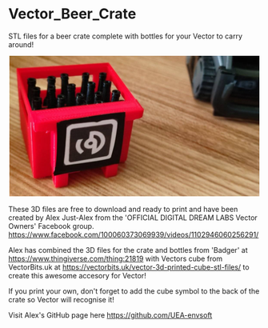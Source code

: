 # Vector_Beer_Crate
STL files for a beer crate complete with bottles for your Vector to carry around!

<p align="center">
  <img src="https://github.com/RecognitionDesigns/Vector_Beer_Crate/blob/main/images/beer_crate.jpg" width="500" title="Alex Just-Alex's Vector Beer Crate">
</p>

These 3D files are free to download and ready to print and have been created by Alex Just-Alex from the 'OFFICIAL DIGITAL DREAM LABS Vector Owners' Facebook group.
https://www.facebook.com/100060373069939/videos/1102946060256291/

Alex has combined the 3D files for the crate and bottles from 'Badger' at https://www.thingiverse.com/thing:21819 
with Vectors cube from VectorBits.uk at https://vectorbits.uk/vector-3d-printed-cube-stl-files/ to create this awesome accesory for Vector!

If you print your own, don't forget to add the cube symbol to the back of the crate so Vector will recognise it!

Visit Alex's GitHub page here https://github.com/UEA-envsoft
